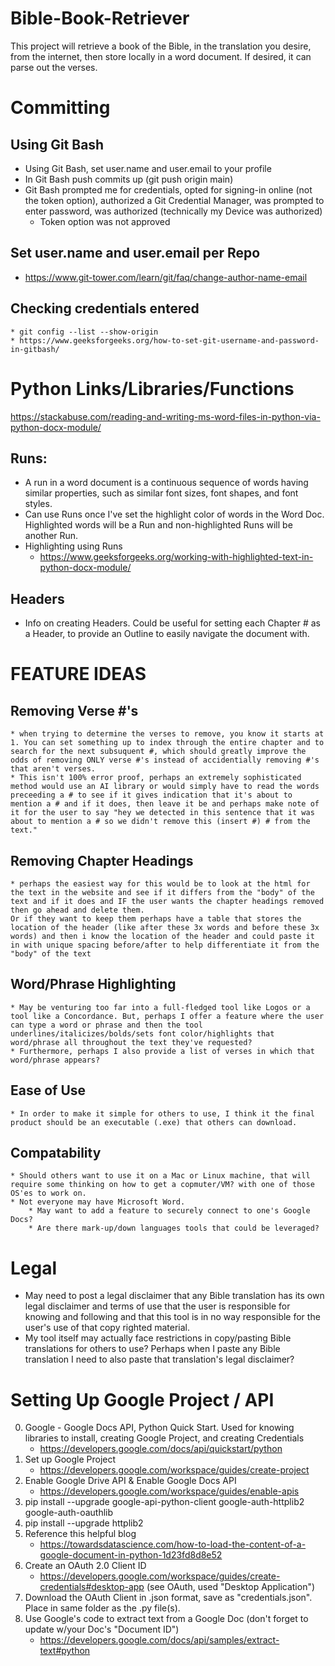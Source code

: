 # Bible-Book-Retriever
This project will retrieve a book of the Bible, in the translation you desire, from the internet, then store locally in a word document. If desired, it can parse out the verses.

# Committing 
## Using Git Bash
   * Using Git Bash, set user.name and user.email to your profile
   * In Git Bash push commits up (git push origin main)
   * Git Bash prompted me for credentials, opted for signing-in online (not the token option), authorized a Git Credential Manager, was prompted to enter password, was authorized (technically my Device was authorized)
      * Token option was not approved

## Set user.name and user.email per Repo
   * https://www.git-tower.com/learn/git/faq/change-author-name-email

## Checking credentials entered
	* git config --list --show-origin
	* https://www.geeksforgeeks.org/how-to-set-git-username-and-password-in-gitbash/


# Python Links/Libraries/Functions
https://stackabuse.com/reading-and-writing-ms-word-files-in-python-via-python-docx-module/
## Runs: 
   * A run in a word document is a continuous sequence of words having similar properties, such as similar font sizes, font shapes, and font styles.
   * Can use Runs once I've set the highlight color of words in the Word Doc. Highlighted words will be a Run and non-highlighted Runs will be another Run.
   * Highlighting using Runs
      * https://www.geeksforgeeks.org/working-with-highlighted-text-in-python-docx-module/

## Headers
   * Info on creating Headers. Could be useful for setting each Chapter # as a Header, to provide an Outline to easily navigate the document with.


# FEATURE IDEAS
## Removing Verse #'s
	* when trying to determine the verses to remove, you know it starts at 1. You can set something up to index through the entire chapter and to search for the next subsuquent #, which should greatly improve the odds of removing ONLY verse #'s instead of accidentially removing #'s that aren't verses. 
	* This isn't 100% error proof, perhaps an extremely sophisticated method would use an AI library or would simply have to read the words preceeding a # to see if it gives indication that it's about to mention a # and if it does, then leave it be and perhaps make note of it for the user to say "hey we detected in this sentence that it was about to mention a # so we didn't remove this (insert #) # from the text."
	
## Removing Chapter Headings
	* perhaps the easiest way for this would be to look at the html for the text in the website and see if it differs from the "body" of the text and if it does and IF the user wants the chapter headings removed then go ahead and delete them. 
	Or if they want to keep them perhaps have a table that stores the location of the header (like after these 3x words and before these 3x words) and then i know the location of the header and could paste it in with unique spacing before/after to help differentiate it from the "body" of the text

## Word/Phrase Highlighting
	* May be venturing too far into a full-fledged tool like Logos or a tool like a Concordance. But, perhaps I offer a feature where the user can type a word or phrase and then the tool underlines/italicizes/bolds/sets font color/highlights that word/phrase all throughout the text they've requested? 
	* Furthermore, perhaps I also provide a list of verses in which that word/phrase appears?

## Ease of Use
	* In order to make it simple for others to use, I think it the final product should be an executable (.exe) that others can download.
	
## Compatability
	* Should others want to use it on a Mac or Linux machine, that will require some thinking on how to get a copmuter/VM? with one of those OS'es to work on.
	* Not everyone may have Microsoft Word. 
		* May want to add a feature to securely connect to one's Google Docs?
		* Are there mark-up/down languages tools that could be leveraged?
	

# Legal
- May need to post a legal disclaimer that any Bible translation has its own legal disclaimer and terms of use that the user is responsible for knowing and following and that this tool is in no way responsible for the user's use of that copy righted material.
- My tool itself may actually face restrictions in copy/pasting Bible translations for others to use? Perhaps when I paste any Bible translation I need to also paste that translation's legal disclaimer?


# Setting Up Google Project / API
0. Google - Google Docs API, Python Quick Start. Used for knowing libraries to install, creating Google Project, and creating Credentials
	* https://developers.google.com/docs/api/quickstart/python
1. Set up Google Project
	* https://developers.google.com/workspace/guides/create-project
2. Enable Google Drive API & Enable Google Docs API
	* https://developers.google.com/workspace/guides/enable-apis
3. pip install --upgrade google-api-python-client google-auth-httplib2 google-auth-oauthlib
4. pip install --upgrade httplib2
5. Reference this helpful blog
	* https://towardsdatascience.com/how-to-load-the-content-of-a-google-document-in-python-1d23fd8d8e52
6. Create an OAuth 2.0 Client ID
	* https://developers.google.com/workspace/guides/create-credentials#desktop-app (see OAuth, used "Desktop Application")
7. Download the OAuth Client in .json format, save as "credentials.json". Place in same folder as the .py file(s).
8. Use Google's code to extract text from a Google Doc (don't forget to update w/your Doc's "Document ID")
	* https://developers.google.com/docs/api/samples/extract-text#python
